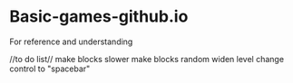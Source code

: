 # Basic-games-github.io
For reference and understanding

//to do list//
make blocks slower
make blocks random
widen level
change control to "spacebar"